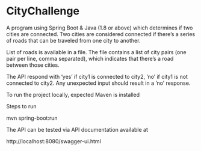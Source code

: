 # CityChallenge

A program using Spring Boot & Java (1.8 or above)
which determines if two cities are connected. Two cities are considered
connected if there’s a series of roads that can be traveled from one city
to another.

List of roads is available in a file. The file contains a list of city
pairs (one pair per line, comma separated), which indicates that there’s a
road between those cities.

The API respond with ‘yes’ if city1 is connected to city2,
’no’ if city1 is not connected to city2.
Any unexpected input should result in a ’no’ response.

To run the project locally,  expected Maven is installed

Steps to run  

mvn spring-boot:run

The API can be tested via API documentation available at 

http://localhost:8080/swagger-ui.html
